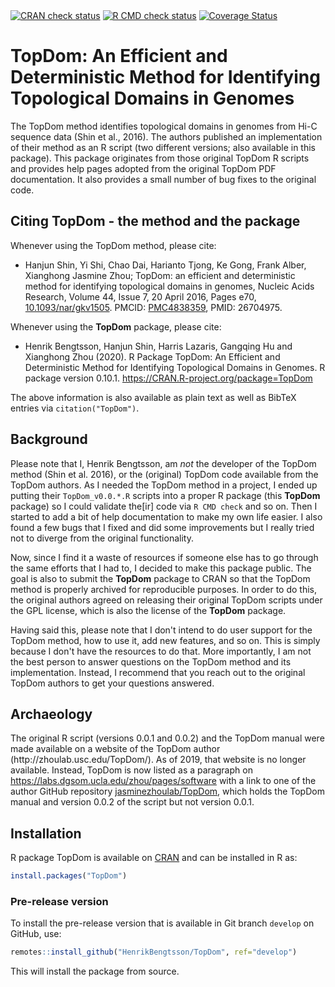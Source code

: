 

<div id="badges"><!-- pkgdown markup -->
<a href="https://CRAN.R-project.org/web/checks/check_results_TopDom.html"><img border="0" src="https://www.r-pkg.org/badges/version/TopDom" alt="CRAN check status"/></a> <a href="https://github.com/HenrikBengtsson/TopDom/actions?query=workflow%3AR-CMD-check"><img border="0" src="https://github.com/HenrikBengtsson/TopDom/actions/workflows/R-CMD-check.yaml/badge.svg?branch=develop" alt="R CMD check status"/></a>     <a href="https://app.codecov.io/gh/HenrikBengtsson/TopDom"><img border="0" src="https://codecov.io/gh/HenrikBengtsson/TopDom/branch/develop/graph/badge.svg" alt="Coverage Status"/></a> 
</div>

# TopDom: An Efficient and Deterministic Method for Identifying Topological Domains in Genomes 

The TopDom method identifies topological domains in genomes from Hi-C sequence data (Shin et al., 2016).  The authors published an implementation of their method as an R script (two different versions; also available in this package).  This package originates from those original TopDom R scripts and provides help pages adopted from the original TopDom PDF documentation.  It also provides a small number of bug fixes to the original code.


## Citing TopDom - the method and the package

Whenever using the TopDom method, please cite:

* Hanjun Shin, Yi Shi, Chao Dai, Harianto Tjong, Ke Gong, Frank Alber, Xianghong Jasmine Zhou; TopDom: an efficient and deterministic method for identifying topological domains in genomes, Nucleic Acids Research, Volume 44, Issue 7, 20 April 2016, Pages e70, [10.1093/nar/gkv1505](https://doi.org/10.1093/nar/gkv1505). PMCID: [PMC4838359](https://www.ncbi.nlm.nih.gov/pmc/articles/PMC4838359/), PMID: 26704975.

Whenever using the **TopDom** package, please cite:

* Henrik Bengtsson, Hanjun Shin, Harris Lazaris, Gangqing Hu and Xianghong Zhou (2020). R Package TopDom: An Efficient and Deterministic Method for Identifying Topological Domains in Genomes. R package version 0.10.1. <https://CRAN.R-project.org/package=TopDom>

The above information is also available as plain text as well as BibTeX entries via `citation("TopDom")`.


## Background

Please note that I, Henrik Bengtsson, am _not_ the developer of the TopDom method (Shin et al. 2016), or the (original) TopDom code available from the TopDom authors.   As I needed the TopDom method in a project, I ended up putting their `TopDom_v0.0.*.R` scripts into a proper R package (this **TopDom** package) so I could validate the[ir] code via `R CMD check` and so on. Then I started to add a bit of help documentation to make my own life easier.  I also found a few bugs that I fixed and did some improvements but I really tried not to diverge from the original functionality.

Now, since I find it a waste of resources if someone else has to go through the same efforts that I had to, I decided to make this package public.  The goal is also to submit the **TopDom** package to CRAN so that the TopDom method is properly archived for reproducible purposes.  In order to do this, the original authors agreed on releasing their original TopDom scripts under the GPL license, which is also the license of the **TopDom** package.

Having said this, please note that I don't intend to do user support for the TopDom method, how to use it, add new features, and so on.  This is simply because I don't have the resources to do that.  More importantly, I am not the best person to answer questions on the TopDom method and its implementation.  Instead, I recommend that you reach out to the original TopDom authors to get your questions answered.


## Archaeology

The original R script (versions 0.0.1 and 0.0.2) and the TopDom manual were made available on a website of the TopDom author (http<span/>://zhoulab.usc.edu/TopDom/).  As of 2019, that website is no longer available.  Instead, TopDom is now listed as a paragraph on <https://labs.dgsom.ucla.edu/zhou/pages/software> with a link to one of the author GitHub repository [jasminezhoulab/TopDom](https://github.com/jasminezhoulab/TopDom), which holds the TopDom manual and version 0.0.2 of the script but not version 0.0.1.



[R]: https://www.r-project.org/
[TopDom]: https://github.com/HenrikBengtsson/TopDom/
[TopDomData]: https://github.com/HenrikBengtsson/TopDomData/

## Installation
R package TopDom is available on [CRAN](https://cran.r-project.org/package=TopDom) and can be installed in R as:
```r
install.packages("TopDom")
```


### Pre-release version

To install the pre-release version that is available in Git branch `develop` on GitHub, use:
```r
remotes::install_github("HenrikBengtsson/TopDom", ref="develop")
```
This will install the package from source.  

<!-- pkgdown-drop-below -->

